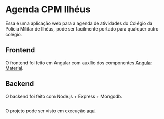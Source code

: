 # Agenda CPM Ilhéus

Essa é uma aplicação web para a agenda de atividades do Colégio da Polícia Militar de Ilhéus, pode ser facilmente portado para qualquer outro colégio.

## Frontend

O frontend foi feito em Angular com auxílio dos componentes [Angular Material](https://material.angular.io/).
## Backend

O backend foi feito com Node.js + Express + Mongodb.
##
O projeto pode ser visto em execução [aqui](https://agendacpm.herokuapp.com/)